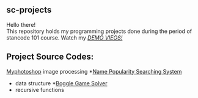 ## sc-projects
Hello there!\
This repository holds my programming projects done during the period of stancode 101 course.
Watch my *[DEMO VIEOS!](https://drive.google.com/drive/folders/1Gi3bn9qPW_gR0ISyGzVPLd5Bztdvd7rF?fbclid=IwAR36BW3v_bHn-Idsh-0_ROSWLwrXOzoervZId25OOzH2LX4b6FCGDfULdDg)*

## Project Source Codes:
[Myphotoshop](https://github.com/BenHuang711/sc-projects/blob/main/stanCodoshop.py)
 image processing
*[Name Popularity Searching System](https://github.com/BenHuang711/sc-projects/blob/main/babygraphics.py)
  * data structure
*[Boggle Game Solver](https://github.com/BenHuang711/sc-projects/blob/main/boggle.py)
  * recursive functions
